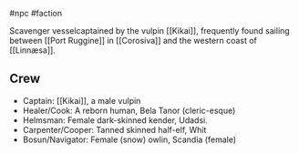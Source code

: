#npc #faction 

Scavenger vesselcaptained by the vulpin [[Kikai]], frequently found sailing between [[Port Ruggine]] in [[Corosiva]] and the western coast of [[Linnæsa]].
## Crew
- Captain: [[Kikai]], a male vulpin
- Healer/Cook: A reborn human, Bela Tanor (cleric-esque)
- Helmsman: Female dark-skinned kender, Udadsi. 
- Carpenter/Cooper: Tanned skinned half-elf, Whit
- Bosun/Navigator: Female (snow) owlin, Scandia (female)